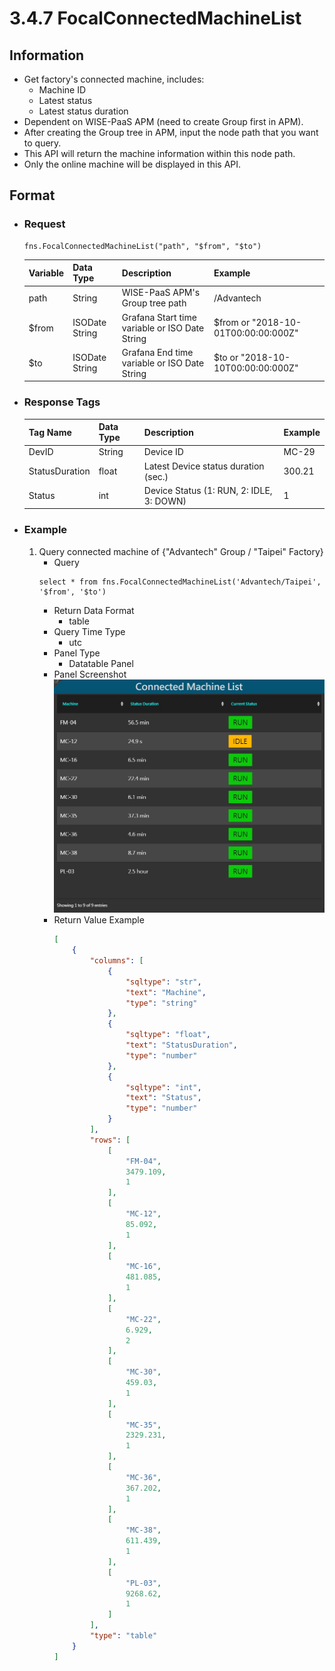 # 3.4.7 FocalConnectedMachineList

## Information
* Get factory's connected machine, includes:
    * Machine ID
    * Latest status
    * Latest status duration
* Dependent on WISE-PaaS APM (need to create Group first in APM).
* After creating the Group tree in APM, input the node path that you want to query.
* This API will return the machine information within this node path.
* Only the online machine will be displayed in this API.
  
## Format

* ### Request

  ```
  fns.FocalConnectedMachineList("path", "$from", "$to")
  ```

  | Variable | Data Type | Description | Example |
  | :--- | :--- | :--- | :---|
  | path | String | WISE-PaaS APM's Group tree path | /Advantech |
  | $from | ISODate String | Grafana Start time variable or ISO Date String | $from or "2018-10-01T00:00:00:000Z" |
  | $to | ISODate String | Grafana End time variable or ISO Date String | $to or "2018-10-10T00:00:00:000Z" |

* ### Response Tags

  | Tag Name | Data Type | Description | Example |
  | :--- | :--- | :--- | :--- |
  | DevID | String | Device ID | MC-29 |
  | StatusDuration | float | Latest Device status duration (sec.) | 300.21 |
  | Status | int | Device Status \(1: RUN, 2: IDLE, 3: DOWN\) | 1 |
  
* ### Example
    1. Query connected machine of {"Advantech" Group / "Taipei" Factory}
        - Query   
        ``` 
        select * from fns.FocalConnectedMachineList('Advantech/Taipei', '$from', '$to')
        ```
        - Return Data Format   
            * table
        - Query Time Type   
            * utc
        - Panel Type   
            * Datatable Panel
        - Panel Screenshot      
            ![](/images/3.4.7-FocalConnectedMachineList.jpg)
        - Return Value Example    
            ``` json
            [
                {
                    "columns": [
                        {
                            "sqltype": "str", 
                            "text": "Machine", 
                            "type": "string"
                        }, 
                        {
                            "sqltype": "float", 
                            "text": "StatusDuration", 
                            "type": "number"
                        }, 
                        {
                            "sqltype": "int", 
                            "text": "Status", 
                            "type": "number"
                        }
                    ], 
                    "rows": [
                        [
                            "FM-04", 
                            3479.109, 
                            1
                        ], 
                        [
                            "MC-12", 
                            85.092, 
                            1
                        ], 
                        [
                            "MC-16", 
                            481.085, 
                            1
                        ], 
                        [
                            "MC-22", 
                            6.929, 
                            2
                        ], 
                        [
                            "MC-30", 
                            459.03, 
                            1
                        ], 
                        [
                            "MC-35", 
                            2329.231, 
                            1
                        ], 
                        [
                            "MC-36", 
                            367.202, 
                            1
                        ], 
                        [
                            "MC-38", 
                            611.439, 
                            1
                        ], 
                        [
                            "PL-03", 
                            9268.62, 
                            1
                        ]
                    ], 
                    "type": "table"
                }
            ]
            ```
